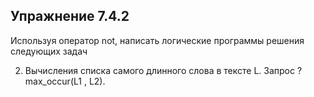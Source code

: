 ## Упражнение 7.4.2

Используя оператор not, написать логические программы решения следующих задач

2. Вычисления списка самого длинного слова в тексте L.
Запрос ? max_occur(L1 , L2).